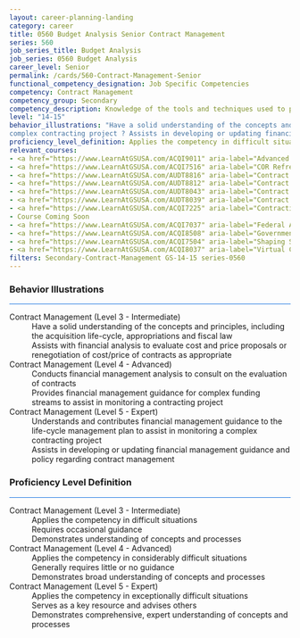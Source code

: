 ```yaml
---
layout: career-planning-landing
category: career
title: 0560 Budget Analysis Senior Contract Management
series: 560
job_series_title: Budget Analysis
job_series: 0560 Budget Analysis
career_level: Senior
permalink: /cards/560-Contract-Management-Senior
functional_competency_designation: Job Specific Competencies
competency: Contract Management
competency_group: Secondary
competency_description: Knowledge of the tools and techniques used to propose, plan, initiate, and manage contracts and other Federal funding instruments and the associated deliverables, deadlines, and contract terms and conditions.
level: "14-15"
behavior_illustrations: "Have a solid understanding of the concepts and principles, including the acquisition life-cycle, appropriations and fiscal law ? Assists with financial analysis to evaluate cost and price proposals or renegotiation of cost/price of contracts as appropriate  ? Conducts financial management analysis to consult on the evaluation of contracts ? Provides financial management guidance for complex funding streams to assist in monitoring a contracting project ? Understands and contributes financial management guidance to the life-cycle management plan to assist in monitoring a
complex contracting project ? Assists in developing or updating financial management guidance and policy regarding contract management"
proficiency_level_definition: Applies the competency in difficult situations ? Requires occasional guidance ? Demonstrates understanding of concepts and processes ? Applies the competency in considerably difficult situations ? Generally requires little or no guidance ? Demonstrates broad understanding of concepts and processes ? Applies the competency in exceptionally difficult situations ? Serves as a key resource and advises others ? Demonstrates comprehensive, expert understanding of concepts and processes
relevant_courses: 
- <a href="https://www.LearnAtGSUSA.com/ACQI9011" aria-label="Advanced COR Workshop (ACQI9008), GSU - https://www.LearnAtGSUSA.com/ACQI9011">Advanced COR Workshop (ACQI9008), GSU</a>
- <a href="https://www.LearnAtGSUSA.com/ACQI7516" aria-label="COR Refresher (ACQI7513), GSU - https://www.LearnAtGSUSA.com/ACQI7516">COR Refresher (ACQI7513), GSU</a>
- <a href="https://www.LearnAtGSUSA.com/AUDT8816" aria-label="Contract Auditing (AUDT8801), GSU - https://www.LearnAtGSUSA.com/AUDT8816">Contract Auditing (AUDT8801), GSU</a>
- <a href="https://www.LearnAtGSUSA.com/AUDT8812" aria-label="Contract Auditing (AUDT8801), GSU - https://www.LearnAtGSUSA.com/AUDT8812">Contract Auditing (AUDT8801), GSU</a>
- <a href="https://www.LearnAtGSUSA.com/AUDT8043" aria-label="Contract and Procurement Fraud (AUDT8036), GSU - https://www.LearnAtGSUSA.com/AUDT8043">Contract and Procurement Fraud (AUDT8036), GSU</a>
- <a href="https://www.LearnAtGSUSA.com/AUDT8039" aria-label="Contract and Procurement Fraud (AUDT8036), GSU - https://www.LearnAtGSUSA.com/AUDT8039">Contract and Procurement Fraud (AUDT8036), GSU</a>
- <a href="https://www.LearnAtGSUSA.com/ACQI7225" aria-label="Contracting Officer's Representative Course (ACQI7222), GSU - https://www.LearnAtGSUSA.com/ACQI7225">Contracting Officer's Representative Course (ACQI7222), GSU</a>
- Course Coming Soon
- <a href="https://www.LearnAtGSUSA.com/ACQI7037" aria-label="Federal Appropriations Law for Acquisition Professionals (ACQI7030), GSU - https://www.LearnAtGSUSA.com/ACQI7037">Federal Appropriations Law for Acquisition Professionals (ACQI7030), GSU</a>
- <a href="https://www.LearnAtGSUSA.com/ACQI8508" aria-label="Government Contract Law (ACQI8505), GSU - https://www.LearnAtGSUSA.com/ACQI8508">Government Contract Law (ACQI8505), GSU</a>
- <a href="https://www.LearnAtGSUSA.com/ACQI7504" aria-label="Shaping Smart Business Arrangements (ACQI7501), GSU - https://www.LearnAtGSUSA.com/ACQI7504">Shaping Smart Business Arrangements (ACQI7501), GSU</a>
- <a href="https://www.LearnAtGSUSA.com/ACQI8037" aria-label="Virtual Contract Management (ACQI8030), GSU - https://www.LearnAtGSUSA.com/ACQI8037">Virtual Contract Management (ACQI8030), GSU</a>
filters: Secondary-Contract-Management GS-14-15 series-0560
---
```


<div class="desktop:grid-col-6 margin-y-3">
  <div class="border-top-2 bg-white padding-3 shadow-5 height-full members-hover border-1px button-border border-top-blue radius-lg card-text-color">
    <h3>Behavior Illustrations</h3>
    <hr style="background-color: #1b74e0 !important;"/>
    <dl class="text-base card-content-color"><dt>Contract Management (Level 3 - Intermediate)</dt><dd>Have a solid understanding of the concepts and principles, including the acquisition life-cycle, appropriations and fiscal law </dd><dd> Assists with financial analysis to evaluate cost and price proposals or renegotiation of cost/price of contracts as appropriate </dd><dt>Contract Management (Level 4 - Advanced)</dt><dd>Conducts financial management analysis to consult on the evaluation of contracts </dd><dd> Provides financial management guidance for complex funding streams to assist in monitoring a contracting project</dd><dt>Contract Management (Level 5 - Expert)</dt><dd>Understands and contributes financial management guidance to the life-cycle management plan to assist in monitoring a
complex contracting project </dd><dd> Assists in developing or updating financial management guidance and policy regarding contract management</dd></dl>
  </div>
</div>
<div class="desktop:grid-col-6 margin-y-3">
  <div class="border-top-2 bg-white padding-3 shadow-5 height-full members-hover border-1px button-border border-top-blue radius-lg card-text-color">
    <h3>Proficiency Level Definition</h3>
     <hr style="background-color: #1b74e0 !important;"/>
    <dl class="text-base card-content-color"><dt>Contract Management (Level 3 - Intermediate)</dt><dd>Applies the competency in difficult situations </dd><dd> Requires occasional guidance </dd><dd> Demonstrates understanding of concepts and processes</dd><dt>Contract Management (Level 4 - Advanced)</dt><dd>Applies the competency in considerably difficult situations </dd><dd> Generally requires little or no guidance </dd><dd> Demonstrates broad understanding of concepts and processes</dd><dt>Contract Management (Level 5 - Expert)</dt><dd>Applies the competency in exceptionally difficult situations </dd><dd> Serves as a key resource and advises others </dd><dd> Demonstrates comprehensive, expert understanding of concepts and processes</dd></dl>
  </div>
</div>